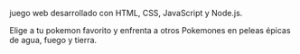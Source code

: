  juego web desarrollado con HTML, CSS, JavaScript y Node.js. 
 
 Elige a tu pokemon favorito y enfrenta a otros Pokemones en peleas épicas de agua, fuego y tierra.
